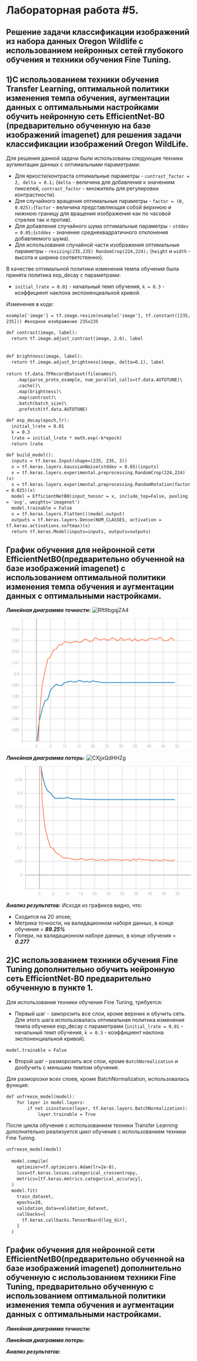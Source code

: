 Лабораторная работа #5.
===
Решение задачи классификации изображений из набора данных Oregon Wildlife с использованием нейронных сетей глубокого обучения и техники обучения Fine Tuning.
---

1)С использованием техники обучения Transfer Learning, оптимальной политики изменения темпа обучения, аугментации данных с оптимальными настройками обучить нейронную сеть EfficientNet-B0 (предварительно обученную на базе изображений imagenet) для решения задачи классификации изображений Oregon WildLife.
---

Для решения данной задачи были использованы следующие техники аугментации данных с оптимальными параметрами: 
* Для яркости/контраста оптимальные параметры - `contrast_factor = 2, delta = 0.1;` (`delta` - величина для добавления к значениям пикселей, `contrast_factor` - множитель для регулировки контрастности).
* Для случайного вращения оптимальные параметры - `factor = (0, 0.025);`(`factor` - величина представляющая собой верхнюю и нижнюю границу для вращения изображения как по часовой стрелке так и против).
* Для добавления случайного шума оптимальные параметры - `stddev = 0.05;`(`stddev` - значение среднеквадратичного отклонения добавляемого шума).
* Для использования случайной части изображения оптимальные параметры - `resizing(235,235) RandomCrop(224,224);` (`height` и `width` - высота и ширина соответственно).

В качестве оптимальной политики изменения темпа обучения была принята политика exp_decay с параметрами:
* `initial_lrate = 0.01` - начальный темп обучения, `k = 0.3` - коэффициент наклона экспоненциальной кривой.

Изменения в коде:
```
example['image'] = tf.image.resize(example['image'], tf.constant([235, 235])) #входное изображение 235х235
```
```
def contrast(image, label):
  return tf.image.adjust_contrast(image, 2.0), label


def brightness(image, label):
  return tf.image.adjust_brightness(image, delta=0.1), label
  
return tf.data.TFRecordDataset(filenames)\
    .map(parse_proto_example, num_parallel_calls=tf.data.AUTOTUNE)\
    .cache()\
    .map(brightness)\
    .map(contrast)\
    .batch(batch_size)\
    .prefetch(tf.data.AUTOTUNE)
```
```
def exp_decay(epoch,lr):
  initial_lrate = 0.01
  k = 0.3
  lrate = initial_lrate * math.exp(-k*epoch)
  return lrate
```

```
def build_model():
  inputs = tf.keras.Input(shape=(235, 235, 3))
  x = tf.keras.layers.GaussianNoise(stddev = 0.05)(inputs)
  x = tf.keras.layers.experimental.preprocessing.RandomCrop(224,224)(x)
  x = tf.keras.layers.experimental.preprocessing.RandomRotation(factor = 0.025)(x)
  model = EfficientNetB0(input_tensor = x, include_top=False, pooling = 'avg', weights='imagenet')
  model.trainable = False
  x = tf.keras.layers.Flatten()(model.output)
  outputs = tf.keras.layers.Dense(NUM_CLASSES, activation = tf.keras.activations.softmax)(x)
  return tf.keras.Model(inputs=inputs, outputs=outputs)
```

График обучения для нейронной сети EfficientNetB0(предварительно обученной на базе изображений imagenet) с использованием оптимальной политики изменения темпа обучения и аугментации данных с оптимальными настройками.
---

***Линейная диаграмма точности:***
![Rft9bgqjZA4](https://user-images.githubusercontent.com/58634989/113641622-b0bea400-9686-11eb-8020-0075656e5f5d.jpg)

<img src="./epoch_categorical_accuracy_all_in_one.svg">

***Линейная диаграмма потерь:*** 
 ![CXjjxQdHHZg](https://user-images.githubusercontent.com/58634989/113641638-ba480c00-9686-11eb-8a33-84a824183e5d.jpg)

 
 <img src="./epoch_loss_all_in_one.svg">
 
***Анализ результатов:*** 
Исходя из графиков видно, что:
* Сходится на 20 эпохе;
* Метрика точности, на валидационном наборе данных, в конце обучения = ***89.25%***
* Потери, на валидационном наборе данных, в конце обучения = ***0.277***

2)С использованием техники обучения Fine Tuning дополнительно обучить нейронную сеть EfficientNet-B0 предварительно обученную в пункте 1.
---

Для использования техники обучения Fine Tuning, требуется:
* Первый шаг - заморозить все слои, кроме верхних и обучить сеть. Для этого шага использовалась оптимальная политика изменения темпа обучения exp_decay с параметрами (`initial_lrate = 0.01` - начальный темп обучения, `k = 0.3` - коэффициент наклона экспоненциальной кривой).

```
model.trainable = False
```
* Второй шаг - разморозить все слои, кроме `BatchNormalization` и дообучить с меньшим темпом обучения.

Для разморозки всех слоев, кроме BatchNormalization, использовалась функция:
```
def unfreeze_model(model):
    for layer in model.layers:
        if not isinstance(layer, tf.keras.layers.BatchNormalization):
            layer.trainable = True
```

После цикла обучения с использованием техники Transfer Learning дополнительно реализуется цикл обучения с использованием техники Fine Tuning.
```
unfreeze_model(model)
     
  model.compile(
    optimizer=tf.optimizers.Adam(lr=2e-8),
    loss=tf.keras.losses.categorical_crossentropy,
    metrics=[tf.keras.metrics.categorical_accuracy],
  )
  model.fit(
    train_dataset,
    epochs=20,
    validation_data=validation_dataset,
    callbacks=[
      tf.keras.callbacks.TensorBoard(log_dir),
    ]
  )
```
График обучения для нейронной сети EfficientNetB0(предварительно обученной на базе изображений imagenet) дополнительно обученную с использованием техники Fine Tuning, предварительно обученную с использованием оптимальной политики изменения темпа обучения и аугментации данных с оптимальными настройками.
---
***Линейная диаграмма точности:***


***Линейная диаграмма потерь:*** 
 
 
***Анализ результатов:*** 












